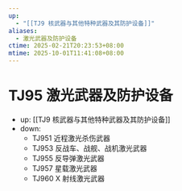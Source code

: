 ```yaml
---
up:
  - "[[TJ9 核武器与其他特种武器及其防护设备]]"
aliases:
  - 激光武器及防护设备
ctime: 2025-02-21T20:23:53+08:00
mtime: 2025-10-01T11:41:08+08:00
---
```


# TJ95 激光武器及防护设备

- up: [[TJ9 核武器与其他特种武器及其防护设备]]
- down:	
	- TJ951 近程激光杀伤武器
	- TJ953 反战车、战舰、战机激光武器
	- TJ955 反导弹激光武器
	- TJ957 星载激光武器
	- TJ960 X 射线激光武器
	
